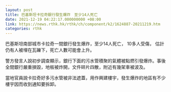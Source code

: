 ```yaml
---
layout: post
title: 巴基斯坦卡拉奇銀行發生爆炸　至少14人死亡
date: 2021-12-19 04:22:17.000000000 +08:00
link: https://news.rthk.hk/rthk/ch/component/k2/1624887-20211219.htm
categories: rthk
---
```


巴基斯坦南部城市卡拉奇一間銀行發生爆炸，至少14人死亡， 10多人受傷， 估計仍有人被埋在瓦礫下，死亡人數可能會上升。

警方發言人說初步調查顯示，銀行下面的污水管積聚的氣體被點燃引發爆炸。事後全間銀行嚴重損毀，地板被炸開，文件碎片四散，附近有幾架車被波及。

當地官員說卡拉奇好多污水管被非法遮蓋，用作興建樓宇，發生爆炸的地區有不少樓宇因而收到通知要拆卸。
